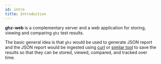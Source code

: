 ```yaml
---
id: intro
title: Introduction
---
```


**ghz-web** is a complementary server and a web application for storing, viewing and comparing `ghz` test results.

The basic general idea is that `ghz` would be used to generate JSON report and the JSON report would be ingested using [curl](https://curl.haxx.se/) or [similar tool](https://httpie.org/) to save the results so that they can be stored, viewed, compared, and tracked over time.

